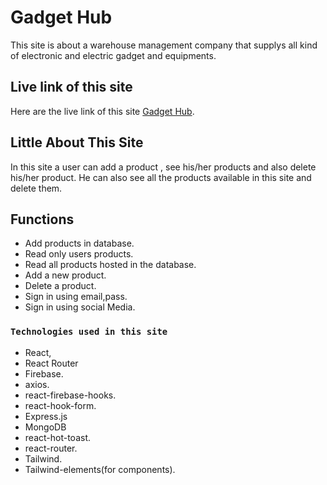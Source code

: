 # Gadget Hub

This site is about a warehouse management company that supplys all kind of electronic and electric gadget and equipments.

## Live link of this site

Here are the live link of this site [Gadget Hub](https://gadget-hub-2022.web.app/).

## Little About This Site

In this site a user can add a product , see his/her products and also delete his/her product. He can also see all the products available in this site and delete them.

## Functions 
 
 - Add products in database.
 - Read only users products.
 - Read all products hosted in the database.
 - Add a new product.
 - Delete a product.
 - Sign in using email,pass.
 - Sign in using social Media.


### `Technologies used in this site`
- React,
- React Router
- Firebase.
- axios.
- react-firebase-hooks.
- react-hook-form.
- Express.js
- MongoDB
- react-hot-toast.
- react-router.
- Tailwind.
- Tailwind-elements(for components).

